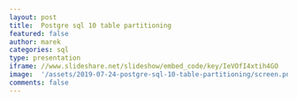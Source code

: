 ```yaml
---
layout: post
title:  Postgre sql 10 table partitioning 
featured: false
author: marek
categories: sql
type: presentation
iframe: //www.slideshare.net/slideshow/embed_code/key/IeVOfI4xtih4GO
image:  '/assets/2019-07-24-postgre-sql-10-table-partitioning/screen.png'
comments: false
---
```

